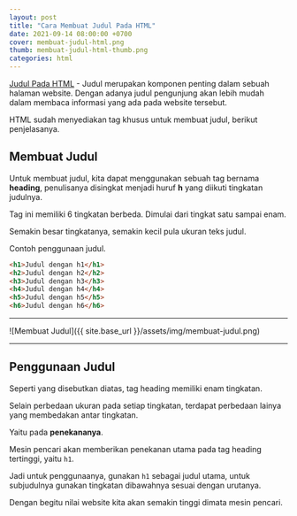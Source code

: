 ```yaml
---
layout: post
title: "Cara Membuat Judul Pada HTML"
date: 2021-09-14 08:00:00 +0700
cover: membuat-judul-html.png
thumb: membuat-judul-html-thumb.png
categories: html
---
```


[Judul Pada HTML](http://localhost:4000/membuat-judul-html) - Judul merupakan komponen penting dalam sebuah halaman website. Dengan adanya judul pengunjung akan lebih mudah dalam membaca informasi yang ada pada website tersebut.

HTML sudah menyediakan tag khusus untuk membuat judul, berikut penjelasanya.

## Membuat Judul

Untuk membuat judul, kita dapat menggunakan sebuah tag bernama __heading__, penulisanya disingkat menjadi huruf __h__ yang diikuti tingkatan judulnya.

Tag ini memiliki 6 tingkatan berbeda. Dimulai dari tingkat satu sampai enam.

Semakin besar tingkatanya, semakin kecil pula ukuran teks judul.

Contoh penggunaan judul.

```html
<h1>Judul dengan h1</h1>
<h2>Judul dengan h2</h2>
<h3>Judul dengan h3</h3>
<h4>Judul dengan h4</h4>
<h5>Judul dengan h5</h5>
<h6>Judul dengan h6</h6>
```

***

![Membuat Judul]({{ site.base_url }}/assets/img/membuat-judul.png)

***

## Penggunaan Judul

Seperti yang disebutkan diatas, tag heading memiliki enam tingkatan.

Selain perbedaan ukuran pada setiap tingkatan, terdapat perbedaan lainya yang membedakan antar tingkatan.

Yaitu pada __penekananya__.

Mesin pencari akan memberikan penekanan utama pada tag heading tertinggi, yaitu `h1`.

Jadi untuk penggunaanya, gunakan `h1` sebagai judul utama, untuk subjudulnya gunakan tingkatan dibawahnya sesuai dengan urutanya.

Dengan begitu nilai website kita akan semakin tinggi dimata mesin pencari.